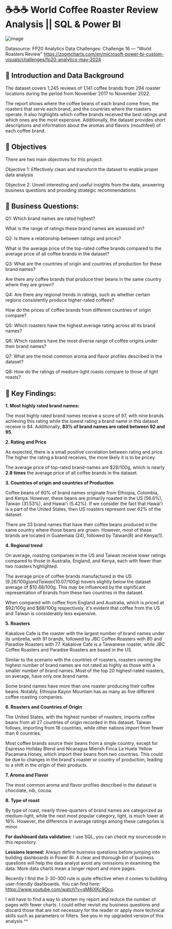 # ☕☕☕ World Coffee Roaster Review Analysis || SQL & Power BI

![image](https://github.com/linhnguyen2601/World-Coffee-Roaster-Review-Analysis/assets/166676829/f5c11dec-2beb-4a0c-a3b3-866733caef7a)

Datasource: FP20 Analytics Data Challenges: Challenge 16 — “World Roasters Review" 
https://zoomcharts.com/en/microsoft-power-bi-custom-visuals/challenges/fp20-analytics-may-2024

## 🍫 Introduction and Data Background
The dataset covers 1,245 reviews of 1,141 coffee brands from 294 roaster locations during the period from November 2017 to November 2022. 

The report shows where the coffee beans of each brand come from, the roasters that serve each brand, and the countries where the roasters operate. It also highlights which coffee brands received the best ratings and which ones are the most expensive. Additionally, the dataset provides short descriptions and information about the aromas and flavors (mouthfeel) of each coffee brand.

## 🍫 Objectives 
There are two main objectives for this project:

Objective 1: Effectively clean and transform the dataset to enable proper data analysis

Objective 2: Unveil interesting and useful insights from the data, answering business questions and providing strategic recommendations

## 🍫 Business Questions:
Q1: Which brand names are rated highest?

What is the range of ratings these brand names are assessed on? 

Q2: Is there a relationship between ratings and prices? 

What is the average price of the top-rated coffee brands compared to the average price of all coffee brands in the dataset?

Q3: What are the countries of origin and countries of production for these brand names? 

Are there any coffee brands that produce their beans in the same country where they are grown?

Q4: Are there any regional trends in ratings, such as whether certain regions consistently produce higher-rated coffees?

How do the prices of coffee brands from different countries of origin compare?

Q5: Which roasters have the highest average rating across all its brand names?

Q6: Which roasters have the most diverse range of coffee origins under their brand names?

Q7: What are the most common aroma and flavor profiles described in the dataset?

Q8: How do the ratings of medium-light roasts compare to those of light roasts?

## 🍫 Key Findings:
**1. Most highly rated brand names:**
   
  The most highly rated brand names receive a score of 97, with nine brands achieving this rating while the lowest rating a brand name in this dataset receive is 84. Additionally, **83% of brand names are rated between 92 and 95**.

**2. Rating and Price**

  As expected, there is a small positive correlation between rating and price. The higher the rating a brand receives, the more likely it is to be pricey.  
  
  The average price of top-rated brand-names are $28/100g, which is nearly **2.8 times** the average price of all coffee brands in the dataset.

**3. Countries of origin and countries of Production**

  Coffee beans of 60% of brand names originate from Ethiopia, Colombia, and Kenya. However, these beans are primarily roasted in the US (56.6%), Taiwan (31.53%), and Hawai'i (5.42%). If we consider the fact that Hawai'i is a part of the United States, then US roasters represent over 62% of the dataset.

  There are 33 brand names that have their coffee beans produced in the same country where those beans are grown. However, most of these brands are located in Guatemala (24), followed by Taiwan(8) and Kenya(1).

**4. Regional trend**
  
   On average, roasting companies in the US and Taiwan receive lower ratings compared to those in Australia, England, and Kenya, each with fewer than two roasters highlighted.

   The average price of coffee brands manufactured in the US ($9.26/100g) and Taiwan ($10.07/100g) hovers slightly below the dataset average of $10.48/100g. This may be influenced by the significant representation of brands from these two countries in the dataset.

   When compared with coffee from England and Australia, which is priced at $92/100g and $68/100g respectively, it's evident that coffee from the US and Taiwan is considerably less expensive.
  
**5. Roasters**

  Kakalove Cafe is the roaster with the largest number of brand names under its umbrella, with 91 brands, followed by JBC Coffee Roasters with 80 and Paradise Roasters with 77. Kakalove Cafe is a Taiwanese roaster, while JBC Coffee Roasters and Paradise Roasters are based in the US.

   Similar to the scenario with the countries of roasters, roasters owning the highest number of brand names are not rated as highly as those with a smaller number of brand names. Most of the top 20 highest-rated roasters, on average, have only one brand name.

   Some brand names have more than one roaster producing their coffee beans. Notably, Ethiopia Kayon Mountain has as many as five different coffee roasting companies.

**6. Roasters and Countries of Origin**

   The United States, with the highest number of roasters, imports coffee beans from all 27 countries of origin recorded in this dataset. Taiwan follows, importing from 18 countries, while other nations import from fewer than 6 countries.
  
  Most coffee brands source their beans from a single country, except for Espresso Holiday Blend and Nicaragua Mierish Finca La Huela Yellow Pacamara Honey, which import their beans from two countries. This could be due to changes in the brand's roaster or country of production, leading to a shift in the origin of their products.

**7. Aroma and Flavor**

  The most common aroma and flavor profiles described in the dataset is chocolate, nib, cocoa.

**8. Type of roast**

   By type of roast, nearly three-quarters of brand names are categorized as medium-light, while the next most popular category, light, is much lower at 16%. However, the difference in average ratings among these categories is minor.

**For dashboard data validation**: I use SQL, you can check my sourcecode in this repository.

**Lessions learned:**
Always define business questions before jumping into building dashboards in Power BI. A clear and thorough list of business questions will help the data analyst avoid any omissions in examining the data. More data charts mean a longer report and more pages. 

Recently I find the 3-30-300  rule is quite effective when it comes to building user-friendly dashboards. You can find here: https://www.youtube.com/watch?v=qM8jXKc9Qco.

I will have to find a way to shorten my report and reduce the number of pages with fewer charts. I could either revisit my business questions and discard those that are not necessary for the reader or apply more technical skills such as parameters or filters. See you in my upgraded version of this analysis ^^ 
